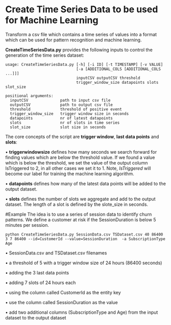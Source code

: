 # Create Time Series Data to be used for Machine Learning
Transform a csv file which contains a time series of values into a format which can be used for pattern recognition and machine learning.

**CreateTimeSeriesData.py**  provides the following inputs to control the generation of the time series dataset:
    
    usage: CreateTimeSeriesData.py [-h] [-i ID] [-t TIMESTAMP] [-v VALUE]
                                   [-a [ADDITIONAL_COLS [ADDITIONAL_COLS ...]]]
                                   inputCSV outputCSV threshold
                                   trigger_window_size datapoints slots slot_size
    
    positional arguments:
      inputCSV              path to input csv file
      outputCSV             path to output csv file
      threshold             threshold of positive event
      trigger_window_size   trigger window size in seconds
      datapoints            nr of latest datapoints
      slots                 nr of slots in time series
      slot_size             slot size in seconds

The core concepts of the script are **trigger window**, **last data points** and **slots**:

•	**triggerwindowsize** defines how many seconds we search forward for finding values which are below the threshold value. If we found a value which is below the threshold, we set the value of the output column IsTriggered to 2, in all other cases we set it to 1. Note, *IsTriggered* will become our label for training the machine learning algorithm.

•	**datapoints** defines how many of the latest data points will be added to the output dataset. 

•	**slots** defines the number of slots we aggregate and add to the output dataset. The length of a slot is defined by the slote_size in seconds.

#Example
The idea is to use a series of session data to identify churn patterns. We define a customer at risk if the SessionDuration is below 5 minutes per session. 

    python CreateTimeSeriesData.py SessionData.csv TSDataset.csv 40 86400 3 7 86400 --id=CustomerId --value=SessionDuration  -a SubscriptionType Age

•	SessionData.csv and TSDataset.csv filenames  

•	a threshold of 5 with a trigger window size of 24 hours (86400 seconds)

•	adding the 3 last data points

•	adding 7 slots of 24 hours each

•	using the column called CustomerId as the entity key 

•	use the column called SessionDuration as the value

•	add two additional columns (SubscriptionType and Age) from the input dataset to the output dataset

